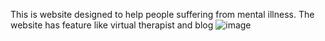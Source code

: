 This is website designed to help people suffering from mental illness.
The website has feature like virtual therapist and blog
![image](https://user-images.githubusercontent.com/57269077/223204792-ac7c096e-a771-477d-92d0-17530bf3df59.png)

